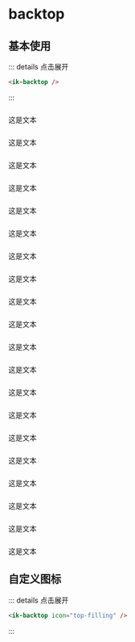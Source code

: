 # backtop

## 基本使用

<!-- <ik-backtop /> -->

::: details 点击展开

```html
<ik-backtop />
```

:::

<p style="margin: 25px 0">这是文本</p>
<p style="margin: 25px 0">这是文本</p>
<p style="margin: 25px 0">这是文本</p>
<p style="margin: 25px 0">这是文本</p>
<p style="margin: 25px 0">这是文本</p>
<p style="margin: 25px 0">这是文本</p>
<p style="margin: 25px 0">这是文本</p>
<p style="margin: 25px 0">这是文本</p>
<p style="margin: 25px 0">这是文本</p>
<p style="margin: 25px 0">这是文本</p>
<p style="margin: 25px 0">这是文本</p>
<p style="margin: 25px 0">这是文本</p>
<p style="margin: 25px 0">这是文本</p>
<p style="margin: 25px 0">这是文本</p>
<p style="margin: 25px 0">这是文本</p>
<p style="margin: 25px 0">这是文本</p>
<p style="margin: 25px 0">这是文本</p>
<p style="margin: 25px 0">这是文本</p>
<p style="margin: 25px 0">这是文本</p>
<p style="margin: 25px 0">这是文本</p>

## 自定义图标

<ik-backtop icon="top-filling" />

::: details 点击展开

```html
<ik-backtop icon="top-filling" />
```

:::
